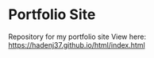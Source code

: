 # Portfolio Site
Repository for my portfolio site
View here: https://hadenj37.github.io/html/index.html
